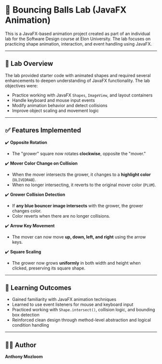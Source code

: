 # 🎾 Bouncing Balls Lab (JavaFX Animation)

This is a JavaFX-based animation project created as part of an individual lab for the Software Design course at Elon University. The lab focuses on practicing shape animation, interaction, and event handling using JavaFX.

---

## 🧠 Lab Overview

The lab provided starter code with animated shapes and required several enhancements to deepen understanding of JavaFX functionality. The lab objectives were:

- Practice working with JavaFX `Shapes`, `ImageView`, and layout containers
- Handle keyboard and mouse input events
- Modify animation behavior and detect collisions
- Improve object scaling and movement logic

---

## ✅ Features Implemented

✔️ **Opposite Rotation**  
- The "grower" square now rotates **clockwise**, opposite the "mover."

✔️ **Mover Color Change on Collision**  
- When the mover intersects the grower, it changes to a **highlight color** (`OLIVEDRAB`).
- When no longer intersecting, it reverts to the original mover color (`PLUM`).

✔️ **Grower Collision Detection**  
- If **any blue bouncer image intersects** with the grower, the grower changes color.
- Color reverts when there are no longer collisions.

✔️ **Arrow Key Movement**  
- The mover can now move **up, down, left, and right** using the arrow keys.

✔️ **Square Scaling**  
- The grower now grows **uniformly** in both width and height when clicked, preserving its square shape.

---

## 🧪 Learning Outcomes

- Gained familiarity with JavaFX animation techniques
- Learned to use event listeners for mouse and keyboard input
- Practiced working with `Shape.intersect()`, collision logic, and bounding box detection
- Reinforced clean design through method-level abstraction and logical condition handling

---

## 👨‍💻 Author

**Anthony Mozloom**  
